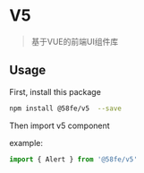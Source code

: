 #  V5

> 基于VUE的前端UI组件库

## Usage

First, install this package

```sh
npm install @58fe/v5  --save
```

Then import v5 component

example:

```javascript
import { Alert } from '@58fe/v5'

```
